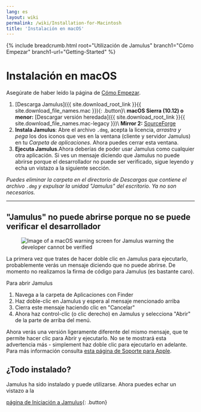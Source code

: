 ```yaml
---
lang: es
layout: wiki
permalink: /wiki/Installation-for-Macintosh
title: 'Instalación en macOS'
---
```


{% include breadcrumb.html root="Utilización de Jamulus" branch1="Cómo Empezar" branch1-url="Getting-Started" %}

# Instalación en macOS

Asegúrate de haber leído la página de [Cómo Empezar](Getting-Started).

1. [Descarga Jamulus]({{ site.download_root_link }}{{ site.download_file_names.mac }}){: .button}\\
 **macOS Sierra (10.12) o menor:** [Descargar versión heredada]({{ site.download_root_link }}{{ site.download_file_names.mac-legacy }})\\
 **Mirror 2:** [SourceForge](https://sourceforge.net/projects/llcon/files/latest/download)
1. **Instala Jamulus**: Abre el archivo `.dmg`, acepta la licencia, *arrastra y pega* los dos iconos que ves en la ventana (cliente y servidor Jamulus) en tu *Carpeta de aplicaciones*. Ahora puedes cerrar esta ventana.
1. **Ejecuta Jamulus**.Ahora deberías de poder usar Jamulus como cualquier otra aplicación. Si ves un mensaje diciendo que Jamulus no puede abrirse porque el desarrollador no puede ser verificado, sigue leyendo y echa un vistazo a la siguiente sección.

_Puedes eliminar la carpeta en el directorio de Descargas que contiene el archivo `.dmg` y expulsar la unidad "Jamulus" del escritorio. Ya no son necesarios._

***

## "Jamulus" no puede abrirse porque no se puede verificar el desarrollador

<figure><img src="{{site.url}}/assets/img/es-screenshots/verification-mac.png" loading="lazy" alt="Image of a macOS warning screen for Jamulus warning the developer cannot be verified"></figure>

La primera vez que trates de hacer doble clic en Jamulus para ejecutarlo, probablemente verás un mensaje diciendo que no puede abrirse. De momento no realizamos la firma de código para Jamulus (es bastante caro).

Para abrir Jamulus
1. Navega a la carpeta de Aplicaciones con Finder
1. Haz doble-clic en Jamulus y espera al mensaje mencionado arriba
1. Cierra este mensaje haciendo clic en "Cancelar"
1. Ahora haz control-clic (o clic derecho) en Jamulus y selecciona "Abrir" de la parte de arriba del menú.

Ahora verás una versión ligeramente diferente del mismo mensaje, que te permite hacer clic para Abrir y ejecutarlo. No se te mostrará esta advertencia más - simplement haz doble clic para ejecutarlo en adelante. Para más información consulta [esta página de Soporte para Apple](https://support.apple.com/en-gb/guide/mac-help/mh40616/mac).

## ¿Todo instalado?

Jamulus ha sido instalado y puede utilizarse. Ahora puedes echar un vistazo a la

[página de Iniciación a Jamulus](Getting-Started){: .button}
